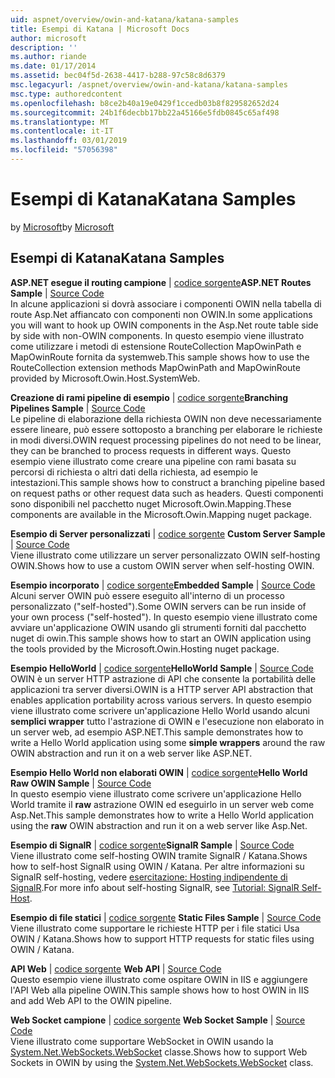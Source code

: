 ```yaml
---
uid: aspnet/overview/owin-and-katana/katana-samples
title: Esempi di Katana | Microsoft Docs
author: microsoft
description: ''
ms.author: riande
ms.date: 01/17/2014
ms.assetid: bec04f5d-2638-4417-b288-97c58c8d6379
msc.legacyurl: /aspnet/overview/owin-and-katana/katana-samples
msc.type: authoredcontent
ms.openlocfilehash: b8ce2b40a19e0429f1ccedb03b8f829582652d24
ms.sourcegitcommit: 24b1f6decbb17bb22a45166e5fdb0845c65af498
ms.translationtype: MT
ms.contentlocale: it-IT
ms.lasthandoff: 03/01/2019
ms.locfileid: "57056398"
---
```

<a name="katana-samples"></a><span data-ttu-id="82a46-102">Esempi di Katana</span><span class="sxs-lookup"><span data-stu-id="82a46-102">Katana Samples</span></span>
====================
<span data-ttu-id="82a46-103">by [Microsoft](https://github.com/microsoft)</span><span class="sxs-lookup"><span data-stu-id="82a46-103">by [Microsoft](https://github.com/microsoft)</span></span>

## <a name="katana-samples"></a><span data-ttu-id="82a46-104">Esempi di Katana</span><span class="sxs-lookup"><span data-stu-id="82a46-104">Katana Samples</span></span>

<span data-ttu-id="82a46-105">**ASP.NET esegue il routing campione** | [codice sorgente](https://github.com/aspnet/samples/tree/master/samples/aspnet/Katana/AspNetRoutes)</span><span class="sxs-lookup"><span data-stu-id="82a46-105">**ASP.NET Routes Sample** | [Source Code](https://github.com/aspnet/samples/tree/master/samples/aspnet/Katana/AspNetRoutes)</span></span>  
<span data-ttu-id="82a46-106">In alcune applicazioni si dovrà associare i componenti OWIN nella tabella di route Asp.Net affiancato con componenti non OWIN.</span><span class="sxs-lookup"><span data-stu-id="82a46-106">In some applications you will want to hook up OWIN components in the Asp.Net route table side by side with non-OWIN components.</span></span> <span data-ttu-id="82a46-107">In questo esempio viene illustrato come utilizzare i metodi di estensione RouteCollection MapOwinPath e MapOwinRoute fornita da systemweb.</span><span class="sxs-lookup"><span data-stu-id="82a46-107">This sample shows how to use the RouteCollection extension methods MapOwinPath and MapOwinRoute provided by Microsoft.Owin.Host.SystemWeb.</span></span>

<span data-ttu-id="82a46-108">**Creazione di rami pipeline di esempio** | [codice sorgente](https://github.com/aspnet/samples/tree/master/samples/aspnet/Katana/BranchingPipelines)</span><span class="sxs-lookup"><span data-stu-id="82a46-108">**Branching Pipelines Sample** | [Source Code](https://github.com/aspnet/samples/tree/master/samples/aspnet/Katana/BranchingPipelines)</span></span>  
<span data-ttu-id="82a46-109">Le pipeline di elaborazione della richiesta OWIN non deve necessariamente essere lineare, può essere sottoposto a branching per elaborare le richieste in modi diversi.</span><span class="sxs-lookup"><span data-stu-id="82a46-109">OWIN request processing pipelines do not need to be linear, they can be branched to process requests in different ways.</span></span> <span data-ttu-id="82a46-110">Questo esempio viene illustrato come creare una pipeline con rami basata su percorsi di richiesta o altri dati della richiesta, ad esempio le intestazioni.</span><span class="sxs-lookup"><span data-stu-id="82a46-110">This sample shows how to construct a branching pipeline based on request paths or other request data such as headers.</span></span> <span data-ttu-id="82a46-111">Questi componenti sono disponibili nel pacchetto nuget Microsoft.Owin.Mapping.</span><span class="sxs-lookup"><span data-stu-id="82a46-111">These components are available in the Microsoft.Owin.Mapping nuget package.</span></span>

<span data-ttu-id="82a46-112">**Esempio di Server personalizzati** | [codice sorgente](https://github.com/aspnet/samples/tree/master/samples/aspnet/Katana/CustomServer) </span><span class="sxs-lookup"><span data-stu-id="82a46-112">**Custom Server Sample** | [Source Code](https://github.com/aspnet/samples/tree/master/samples/aspnet/Katana/CustomServer) </span></span>  
<span data-ttu-id="82a46-113">Viene illustrato come utilizzare un server personalizzato OWIN self-hosting OWIN.</span><span class="sxs-lookup"><span data-stu-id="82a46-113">Shows how to use a custom OWIN server when self-hosting OWIN.</span></span>

<span data-ttu-id="82a46-114">**Esempio incorporato** | [codice sorgente](https://github.com/aspnet/samples/tree/master/samples/aspnet/Katana/Embedded)</span><span class="sxs-lookup"><span data-stu-id="82a46-114">**Embedded Sample** | [Source Code](https://github.com/aspnet/samples/tree/master/samples/aspnet/Katana/Embedded)</span></span>  
<span data-ttu-id="82a46-115">Alcuni server OWIN può essere eseguito all'interno di un processo personalizzato (&quot;self-hosted&quot;).</span><span class="sxs-lookup"><span data-stu-id="82a46-115">Some OWIN servers can be run inside of your own process (&quot;self-hosted&quot;).</span></span> <span data-ttu-id="82a46-116">In questo esempio viene illustrato come avviare un'applicazione OWIN usando gli strumenti forniti dal pacchetto nuget di owin.</span><span class="sxs-lookup"><span data-stu-id="82a46-116">This sample shows how to start an OWIN application using the tools provided by the Microsoft.Owin.Hosting nuget package.</span></span>

<span data-ttu-id="82a46-117">**Esempio HelloWorld** | [codice sorgente](https://github.com/aspnet/samples/tree/master/samples/aspnet/Katana/HelloWorld)</span><span class="sxs-lookup"><span data-stu-id="82a46-117">**HelloWorld Sample** | [Source Code](https://github.com/aspnet/samples/tree/master/samples/aspnet/Katana/HelloWorld)</span></span>  
<span data-ttu-id="82a46-118">OWIN è un server HTTP astrazione di API che consente la portabilità delle applicazioni tra server diversi.</span><span class="sxs-lookup"><span data-stu-id="82a46-118">OWIN is a HTTP server API abstraction that enables application portability across various servers.</span></span> <span data-ttu-id="82a46-119">In questo esempio viene illustrato come scrivere un'applicazione Hello World usando alcuni **semplici wrapper** tutto l'astrazione di OWIN e l'esecuzione non elaborato in un server web, ad esempio ASP.NET.</span><span class="sxs-lookup"><span data-stu-id="82a46-119">This sample demonstrates how to write a Hello World application using some **simple wrappers** around the raw OWIN abstraction and run it on a web server like ASP.NET.</span></span>

<span data-ttu-id="82a46-120">**Esempio Hello World non elaborati OWIN** | [codice sorgente](https://github.com/aspnet/samples/tree/master/samples/aspnet/Katana/HelloWorldRawOwin)</span><span class="sxs-lookup"><span data-stu-id="82a46-120">**Hello World Raw OWIN Sample** | [Source Code](https://github.com/aspnet/samples/tree/master/samples/aspnet/Katana/HelloWorldRawOwin)</span></span>  
<span data-ttu-id="82a46-121">In questo esempio viene illustrato come scrivere un'applicazione Hello World tramite il **raw** astrazione OWIN ed eseguirlo in un server web come Asp.Net.</span><span class="sxs-lookup"><span data-stu-id="82a46-121">This sample demonstrates how to write a Hello World application using the **raw** OWIN abstraction and run it on a web server like Asp.Net.</span></span>

<span data-ttu-id="82a46-122">**Esempio di SignalR** | [codice sorgente](https://github.com/aspnet/samples/tree/master/samples/aspnet/Katana/SignalR)</span><span class="sxs-lookup"><span data-stu-id="82a46-122">**SignalR Sample** | [Source Code](https://github.com/aspnet/samples/tree/master/samples/aspnet/Katana/SignalR)</span></span>  
<span data-ttu-id="82a46-123">Viene illustrato come self-hosting OWIN tramite SignalR / Katana.</span><span class="sxs-lookup"><span data-stu-id="82a46-123">Shows how to self-host SignalR using OWIN / Katana.</span></span> <span data-ttu-id="82a46-124">Per altre informazioni su SignalR self-hosting, vedere [esercitazione: Hosting indipendente di SignalR](../../../signalr/overview/deployment/tutorial-signalr-self-host.md).</span><span class="sxs-lookup"><span data-stu-id="82a46-124">For more info about self-hosting SignalR, see [Tutorial: SignalR Self-Host](../../../signalr/overview/deployment/tutorial-signalr-self-host.md).</span></span>

<span data-ttu-id="82a46-125">**Esempio di file statici** | [codice sorgente](https://github.com/aspnet/samples/tree/master/samples/aspnet/Katana/StaticFilesSample) </span><span class="sxs-lookup"><span data-stu-id="82a46-125">**Static Files Sample** | [Source Code](https://github.com/aspnet/samples/tree/master/samples/aspnet/Katana/StaticFilesSample) </span></span>  
<span data-ttu-id="82a46-126">Viene illustrato come supportare le richieste HTTP per i file statici Usa OWIN / Katana.</span><span class="sxs-lookup"><span data-stu-id="82a46-126">Shows how to support HTTP requests for static files using OWIN / Katana.</span></span>

<span data-ttu-id="82a46-127">**API Web** | [codice sorgente](https://github.com/aspnet/samples/tree/master/samples/aspnet/Katana/WebApi) </span><span class="sxs-lookup"><span data-stu-id="82a46-127">**Web API** | [Source Code](https://github.com/aspnet/samples/tree/master/samples/aspnet/Katana/WebApi) </span></span>  
<span data-ttu-id="82a46-128">Questo esempio viene illustrato come ospitare OWIN in IIS e aggiungere l'API Web alla pipeline OWIN.</span><span class="sxs-lookup"><span data-stu-id="82a46-128">This sample shows how to host OWIN in IIS and add Web API to the OWIN pipeline.</span></span>

<span data-ttu-id="82a46-129">**Web Socket campione** | [codice sorgente](https://github.com/aspnet/samples/tree/master/samples/aspnet/Katana/WebSocketSample) </span><span class="sxs-lookup"><span data-stu-id="82a46-129">**Web Socket Sample** | [Source Code](https://github.com/aspnet/samples/tree/master/samples/aspnet/Katana/WebSocketSample) </span></span>  
<span data-ttu-id="82a46-130">Viene illustrato come supportare WebSocket in OWIN usando la [System.Net.WebSockets.WebSocket](https://msdn.microsoft.com/library/system.net.websockets.websocket(v=vs.110).aspx) classe.</span><span class="sxs-lookup"><span data-stu-id="82a46-130">Shows how to support Web Sockets in OWIN by using the [System.Net.WebSockets.WebSocket](https://msdn.microsoft.com/library/system.net.websockets.websocket(v=vs.110).aspx) class.</span></span>
